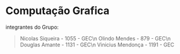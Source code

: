 # Computação Grafica
integrantes do Grupo:
  > Nicolas Siqueira - 1055 - GEC\n
  > Olindo Mendes - 879 - GEC\n
  > Douglas Amante - 1131 - GEC\n
  > Vinicius Mendonça - 1191 - GEC

